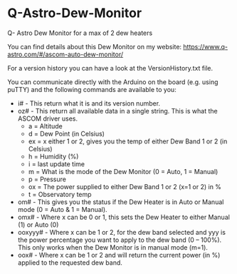 # Q-Astro-Dew-Monitor
Q- Astro Dew Monitor for a max of 2 dew heaters

You can find details about this Dew Monitor on my website: https://www.q-astro.com/#/ascom-auto-dew-monitor/

For a version history you can have a look at the VersionHistory.txt file.

You can communicate directly with the Arduino on the board (e.g. using puTTY) and the following commands are available to you:
* i# - This return what it is and its version number.
* oz# - This return all available data in a single string. This is what the ASCOM driver uses.
    - a = Altitude
    -	d = Dew Point (in Celsius)
    -	ex = x either 1 or 2, gives you the temp of either Dew Band 1 or 2 (in Celsius)
    -	h = Humidity (%)
    -	i = last update time
    -	m = What is the mode of the Dew Monitor (0 = Auto, 1 = Manual)
    -	p = Pressure
    -	ox = The power supplied to either Dew Band 1 or 2 (x=1 or 2) in %
    -	t = Observatory temp
*	om# - This gives you the status if the Dew Heater is in Auto or Manual mode (0 = Auto & 1 = Manual).
*	omx# - Where x can be 0 or 1, this sets the Dew Heater to either Manual (1) or Auto (0)
*	ooxyyy# - Where x can be 1 or 2, for the dew band selected and yyy is the power percentage you want to apply to the dew band (0 – 100%). This only works when the Dew Monitor is in manual mode (m=1).
*	oox# - Where x can be 1 or 2 and will return the current power (in %) applied to the requested dew band.
